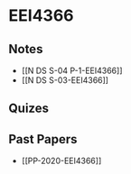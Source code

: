 # EEI4366

## Notes


- [[N DS S-04 P-1-EEI4366]]
- [[N DS S-03-EEI4366]]

## Quizes


## Past Papers

- [[PP-2020-EEI4366]]

